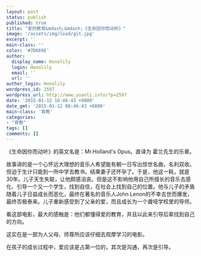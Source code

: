 ```yaml
---
layout: post
status: publish
published: true
title: "爱的教育&mdash;&mdash;《生命因你而动听》"
image: '/assets/img/load/git.jpg'
excerpt: ''
main-class: ''
color: '#7D669E'
author:
  display_name: Honolily
  login: Honolily
  email: ''
  url: ''
author_login: Honolily
wordpress_id: 2597
wordpress_url: http://www.yuanli.info/?p=2597
date: '2015-01-12 16:46:43 +0800'
date_gmt: '2015-01-12 08:46:43 +0800'
main-class: '育教'
categories:
- "育教"
tags: []
comments: []
---
```

《生命因你而动听》的英文名是：Mr.Holland's Opus。直译为 霍兰先生的乐章。

故事讲的是一个心怀远大理想的音乐人希望能有朝一日写出惊世名曲，名利双收。但迫于生计只能到一所中学去教书。结果妻子还怀孕了。于是，他这一耗，就是30年。儿子天生失聪，让他颇感沮丧。但是这不影响他用自己所擅长的音乐去感化、引导一个又一个学生，找到自信，在社会上找到自己的位置。他与儿子的矛盾随着儿子日益成长而恶化，最终在著名的音乐人John Lenon的不幸去世而爆发，最终否极泰来。儿子重新感受到了父亲的爱，而且成长为一个聋哑学校里的导师。

看这部电影，最大的感触是：他们都懂得爱的教育，并且以此来引导后辈找到自己的方向。

这实在是一部为人父母、师尊所应该仔细去观摩学习的电影。

在孩子的成长过程中，爱应该是占第一位的，其次是沟通，再次是引导。

&nbsp;

&nbsp;

